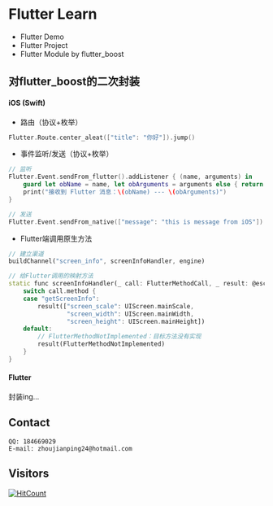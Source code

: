 # Flutter Learn

- Flutter Demo
- Flutter Project
- Flutter Module by flutter_boost

## 对flutter_boost的二次封装
#### iOS (Swift)

- 路由（协议+枚举）

```swift
Flutter.Route.center_aleat(["title": "你好"]).jump()
```

- 事件监听/发送（协议+枚举）

```swift
// 监听
Flutter.Event.sendFrom_flutter().addListener { (name, arguments) in
    guard let obName = name, let obArguments = arguments else { return }
    print("接收到 Flutter 消息：\(obName) --- \(obArguments)")
}

// 发送
Flutter.Event.sendFrom_native(["message": "this is message from iOS"]).send()
```

- Flutter端调用原生方法

```dart
// 建立渠道
buildChannel("screen_info", screenInfoHandler, engine)

// 给Flutter调用的映射方法
static func screenInfoHandler(_ call: FlutterMethodCall, _ result: @escaping FlutterResult) {
    switch call.method {
    case "getScreenInfo":
        result(["screen_scale": UIScreen.mainScale,
                "screen_width": UIScreen.mainWidth,
                "screen_height": UIScreen.mainHeight])
    default:
        // FlutterMethodNotImplemented：目标方法没有实现
        result(FlutterMethodNotImplemented)
    }
}
```

#### Flutter

封装ing...

## Contact

	QQ: 184669029
	E-mail: zhoujianping24@hotmail.com

## Visitors

[![HitCount](http://hits.dwyl.com/Rogue24/Rogue24.svg)](http://hits.dwyl.com/Rogue24/Rogue24)
